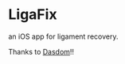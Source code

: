 # LigaFix

an iOS app for ligament recovery.

Thanks to [Dasdom](https://github.com/dasdom/Tomate)!!